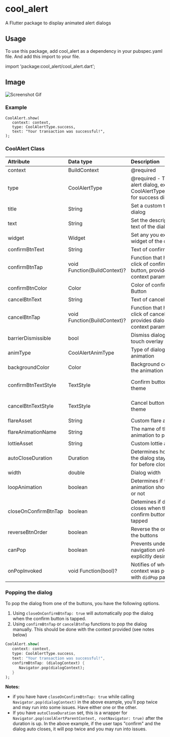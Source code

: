 # cool_alert

A Flutter package to display animated alert dialogs

## Usage

To use this package, add cool_alert as a dependency in your pubspec.yaml file.
And add this import to your file.

import 'package:cool_alert/cool_alert.dart';

## Image
![Screenshot  Gif](screenshots/gif.gif)

### Example

```
CoolAlert.show(
   context: context,
   type: CoolAlertType.success,
   text: "Your transaction was successful!",
);
```

### CoolAlert Class

| Attribute            | Data type                    | Description                                                                      |                               Default Value                               |
|:---------------------|:-----------------------------|:---------------------------------------------------------------------------------|:-------------------------------------------------------------------------:|
| context              | BuildContext                 | @required                                                                        |                                   Null                                    |
| type                 | CoolAlertType                | @required - Type of alert dialog, ex: CoolAlertType.success for success dialogs  |                                   Null                                    |
| title                | String                       | Set a custom title for dialog                                                    |                    Based on the CoolAlertType selected                    |
| text                 | String                       | Set the description text of the dialog.                                          |                                   Null                                    |
| widget               | Widget                       | Set any you expect widget of the dialog.                                         |                                   Null                                    |
| confirmBtnText       | String                       | Text of confirm button                                                           |                                   'Ok'                                    |
| confirmBtnTap        | void Function(BuildContext)? | Function that handle click of confirm button, provides dialog context parameter. |                          (c) => Navigator.pop(c)                          |
| confirmBtnColor      | Color                        | Color of confirm Button                                                          |                      Theme.of(context).primaryColor                       |
| cancelBtnText        | String                       | Text of cancel button                                                            |                                 'Cancel'                                  |
| cancelBtnTap         | void Function(BuildContext)? | Function that handle click of cancel button, provides dialog context parameter.  |                          (c) => Navigator.pop(c)                          |
| barrierDismissible   | bool                         | Dismiss dialog on touch overlay                                                  |                                   true                                    |
| animType             | CoolAlertAnimType            | Type of dialogue enter animation                                                 |                          CoolAlertAnimType.scale                          |
| backgroundColor      | Color                        | Background color of the animation                                                |                             Color(0xFF515C6F)                             |
| confirmBtnTextStyle  | TextStyle                    | Confirm button text theme                                                        | TextStyle(color: Colors.white, fontWeight:FontWeight.w600,fontSize: 18.0) |
| cancelBtnTextStyle   | TextStyle                    | Cancel button text theme                                                         | TextStyle(color: Colors.grey, fontWeight:FontWeight.w600,fontSize: 18.0)  |
| flareAsset           | String                       | Custom flare asset                                                               |                              "animation.flr"                              |
| flareAnimationName   | String                       | The name of the flare animation to play                                          |                                  "play"                                   |
| lottieAsset          | String                       | Custom lottie asset                                                              |                             "animation.json"                              |
| autoCloseDuration    | Duration                     | Determines how long the dialog stays open for before closing                     |                                   Null                                    |
| width                | double                       | Dialog width                                                                     |                     MediaQuery.of(context).size.width                     |
| loopAnimation        | boolean                      | Determines if the animation should loop or not                                   |                                   false                                   |
| closeOnConfirmBtnTap | boolean                      | Detemines if dialog closes when the confirm button is tapped                     |                                   true                                    |
| reverseBtnOrder      | boolean                      | Reverse the order of the buttons                                                 |                                   false                                   |
| canPop               | boolean                      | Prevents undesired navigation unless explicitly desired.                         |                                   true                                    |
| onPopInvoked         | void Function(bool)?         | Notifies of whether the context was popped with `didPop` parameter               |                                   Null                                    |

### Popping the dialog

To pop the dialog from one of the buttons, you have the following options.

1. Using `closeOnConfirmBtnTap: true` will automatically pop the dialog when the confirm button is tapped.
2. Using `confirmBtnTap` or `cancelBtnTap` functions to pop the dialog manually. This should be done with the context provided (see notes below)
```dart
CoolAlert.show(
   context: context,
   type: CoolAlertType.success,
   text: "Your transaction was successful!",
   confirmBtnTap: (dialogContext) {
      Navigator.pop(dialogContext);
   }
);
```
**Notes:** 

- if you have have `closeOnConfirmBtnTap: true` while calling `Navigator.pop(dialogContext)` in the above example, you'll pop twice and may run into some issues. Have either one or the other.
- If you have `autoCloseDuration` set, this is a wrapper for `Navigator.pop(coolAlertParentContext, rootNavigator: true)` after the duration is up. In the above example, if the user taps "confirm" and the dialog auto closes, it will pop twice and you may run into issues.






